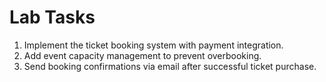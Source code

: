 # Lab Tasks

1. Implement the ticket booking system with payment integration.
2. Add event capacity management to prevent overbooking.
3. Send booking confirmations via email after successful ticket purchase.